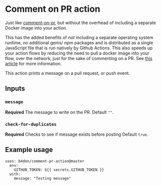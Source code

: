 # Comment on PR action

Just like [comment-on-pr](https://github.com/unsplash/comment-on-pr), but without the overhead of including a separate Docker image into your action. 

This has the added benefits of _not_ including a separate operating system runtime, no additional gems/ npm packages and is distributed as a single JavaScript file that is run natively by Github Actions. This also speeds up your action flows by reducing the need to pull a docker image into your flow, over the network, just for the sake of commenting on a PR. See [this article](https://docs.github.com/en/free-pro-team@latest/actions/creating-actions/about-actions#:~:text=For%20actions%20that%20must%20run,are%20slower%20than%20JavaScript%20actions.) for more information.

This action prints a message on a pull request, or push event. 

## Inputs

### `message`

**Required** The message to write on the PR. Default `""`.

### `check-for-duplicates`

**Required** Checks to see if message exists before posting Default `true`.

## Example usage

```
uses: b4den/comment-pr-action@master
  env:
    GITHUB_TOKEN: ${{ secrets.GITHUB_TOKEN }}
  with:
    message: "Testing message"
```
